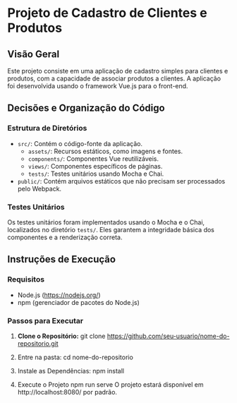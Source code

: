 # Projeto de Cadastro de Clientes e Produtos

## Visão Geral

Este projeto consiste em uma aplicação de cadastro simples para clientes e produtos, com a capacidade de associar produtos a clientes. A aplicação foi desenvolvida usando o framework Vue.js para o front-end.

## Decisões e Organização do Código

### Estrutura de Diretórios

- `src/`: Contém o código-fonte da aplicação.
  - `assets/`: Recursos estáticos, como imagens e fontes.
  - `components/`: Componentes Vue reutilizáveis.
  - `views/`: Componentes específicos de páginas.
  - `tests/`: Testes unitários usando Mocha e Chai.
- `public/`: Contém arquivos estáticos que não precisam ser processados pelo Webpack.

### Testes Unitários

Os testes unitários foram implementados usando o Mocha e o Chai, localizados no diretório `tests/`. Eles garantem a integridade básica dos componentes e a renderização correta.

## Instruções de Execução

### Requisitos

- Node.js (https://nodejs.org/)
- npm (gerenciador de pacotes do Node.js)

### Passos para Executar

1. **Clone o Repositório:**
   git clone https://github.com/seu-usuario/nome-do-repositorio.git

2. Entre na pasta:
   cd nome-do-repositorio
   
3. Instale as Dependências:
    npm install
   
4. Execute o Projeto
    npm run serve
    O projeto estará disponível em http://localhost:8080/ por padrão.
